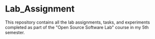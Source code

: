 # Lab_Assignment
This repository contains all the lab assignments, tasks, and experiments completed as part of the "Open Source Software Lab" course in my 5th semester.
